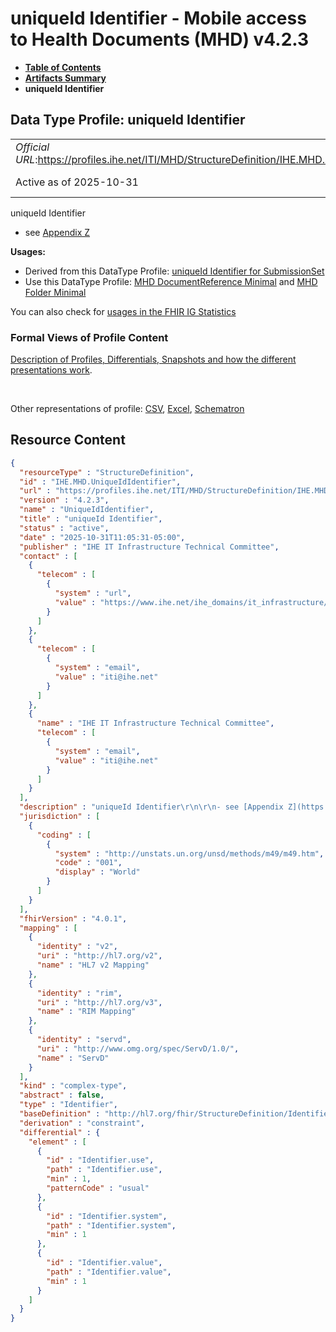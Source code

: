 # uniqueId Identifier - Mobile access to Health Documents (MHD) v4.2.3

* [**Table of Contents**](toc.md)
* [**Artifacts Summary**](artifacts.md)
* **uniqueId Identifier**

## Data Type Profile: uniqueId Identifier 

| | |
| :--- | :--- |
| *Official URL*:https://profiles.ihe.net/ITI/MHD/StructureDefinition/IHE.MHD.UniqueIdIdentifier | *Version*:4.2.3 |
| Active as of 2025-10-31 | *Computable Name*:UniqueIdIdentifier |

 
uniqueId Identifier 
* see [Appendix Z](https://profiles.ihe.net/ITI/TF/Volume2/ch-Z.html#z.9.1-identifier-type)
 

**Usages:**

* Derived from this DataType Profile: [uniqueId Identifier for SubmissionSet](StructureDefinition-IHE.MHD.SubmissionSetUniqueIdIdentifier.md)
* Use this DataType Profile: [MHD DocumentReference Minimal](StructureDefinition-IHE.MHD.Minimal.DocumentReference.md) and [MHD Folder Minimal](StructureDefinition-IHE.MHD.Minimal.Folder.md)

You can also check for [usages in the FHIR IG Statistics](https://packages2.fhir.org/xig/ihe.iti.mhd|current/StructureDefinition/IHE.MHD.UniqueIdIdentifier)

### Formal Views of Profile Content

 [Description of Profiles, Differentials, Snapshots and how the different presentations work](http://build.fhir.org/ig/FHIR/ig-guidance/readingIgs.html#structure-definitions). 

 

Other representations of profile: [CSV](StructureDefinition-IHE.MHD.UniqueIdIdentifier.csv), [Excel](StructureDefinition-IHE.MHD.UniqueIdIdentifier.xlsx), [Schematron](StructureDefinition-IHE.MHD.UniqueIdIdentifier.sch) 



## Resource Content

```json
{
  "resourceType" : "StructureDefinition",
  "id" : "IHE.MHD.UniqueIdIdentifier",
  "url" : "https://profiles.ihe.net/ITI/MHD/StructureDefinition/IHE.MHD.UniqueIdIdentifier",
  "version" : "4.2.3",
  "name" : "UniqueIdIdentifier",
  "title" : "uniqueId Identifier",
  "status" : "active",
  "date" : "2025-10-31T11:05:31-05:00",
  "publisher" : "IHE IT Infrastructure Technical Committee",
  "contact" : [
    {
      "telecom" : [
        {
          "system" : "url",
          "value" : "https://www.ihe.net/ihe_domains/it_infrastructure/"
        }
      ]
    },
    {
      "telecom" : [
        {
          "system" : "email",
          "value" : "iti@ihe.net"
        }
      ]
    },
    {
      "name" : "IHE IT Infrastructure Technical Committee",
      "telecom" : [
        {
          "system" : "email",
          "value" : "iti@ihe.net"
        }
      ]
    }
  ],
  "description" : "uniqueId Identifier\r\n\r\n- see [Appendix Z](https://profiles.ihe.net/ITI/TF/Volume2/ch-Z.html#z.9.1-identifier-type)",
  "jurisdiction" : [
    {
      "coding" : [
        {
          "system" : "http://unstats.un.org/unsd/methods/m49/m49.htm",
          "code" : "001",
          "display" : "World"
        }
      ]
    }
  ],
  "fhirVersion" : "4.0.1",
  "mapping" : [
    {
      "identity" : "v2",
      "uri" : "http://hl7.org/v2",
      "name" : "HL7 v2 Mapping"
    },
    {
      "identity" : "rim",
      "uri" : "http://hl7.org/v3",
      "name" : "RIM Mapping"
    },
    {
      "identity" : "servd",
      "uri" : "http://www.omg.org/spec/ServD/1.0/",
      "name" : "ServD"
    }
  ],
  "kind" : "complex-type",
  "abstract" : false,
  "type" : "Identifier",
  "baseDefinition" : "http://hl7.org/fhir/StructureDefinition/Identifier",
  "derivation" : "constraint",
  "differential" : {
    "element" : [
      {
        "id" : "Identifier.use",
        "path" : "Identifier.use",
        "min" : 1,
        "patternCode" : "usual"
      },
      {
        "id" : "Identifier.system",
        "path" : "Identifier.system",
        "min" : 1
      },
      {
        "id" : "Identifier.value",
        "path" : "Identifier.value",
        "min" : 1
      }
    ]
  }
}

```
